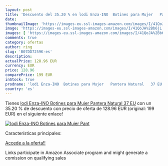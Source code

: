 ```yaml
---
layout: post
title: 'Descuento del 35.20 % en lodi Enza-INO  Botines para Mujer   Pant'
date: 
thumbnailImage: 'https://images-eu.ssl-images-amazon.com/images/I/41QoJA%2Bb6jL._SL200_.jpg'
image: 'https://images-eu.ssl-images-amazon.com/images/I/41QoJA%2Bb6jL._SL200_.jpg'
images: [ 'https://images-eu.ssl-images-amazon.com/images/I/41QoJA%2Bb6jL._SL200_.jpg' ]
comments: true
category: ofertas
author: ring
slug: 'B07DD7259K-es'
description:
actualPrice: 128.96 EUR
currency: EUR
price: 128.96
comparePrice: 199 EUR
inStock: true
prodname: 'lodi Enza-INO  Botines para Mujer   Pantera Natural   37 EU'
country: 'es'
---
```


Tienes [lodi Enza-INO  Botines para Mujer   Pantera Natural   37 EU](https://www.amazon.es/dp/B07DD7259K/?tag=tolees-21) con un 35.20 % de descuento con precio de oferta de 128.96 EUR (original: 199 EUR) en el siguiente enlace!

[![lodi Enza-INO  Botines para Mujer   Pant](https://images-eu.ssl-images-amazon.com/images/I/41QoJA%2Bb6jL._SL200_.jpg)](https://www.amazon.es/dp/B07DD7259K/?tag=tolees-21)

Características principales:


[Accede a la oferta!!](https://www.amazon.es/dp/B07DD7259K/?tag=tolees-21)

Links participate in Amazon Associate program and might generate a comission on qualifying sales


